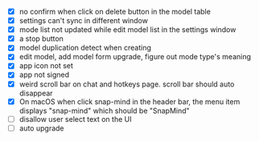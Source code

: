 - [x] no confirm when click on delete button in the model table
- [x] settings can't sync in different window
- [x] mode list not updated while edit model list in the settings window
- [x] a stop button
- [x] model duplication detect when creating
- [x] edit model, add model form upgrade, figure out mode type's meaning
- [x] app icon not set
- [x] app not signed
- [x] weird scroll bar on chat and hotkeys page. scroll bar should auto disappear
- [x] On macOS when click snap-mind in the header bar, the menu item displays "snap-mind" which should be "SnapMind"
- [ ] disallow user select text on the UI
- [ ] auto upgrade
